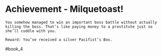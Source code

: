 # Achievement - Milquetoast!
```
You somehow managed to win an important boss battle without actually killing the boss. That’s like paying money to a prostitute just so she’ll cuddle with you.

Reward: You’ve received a silver Pacifist’s Box.
```



#book_4